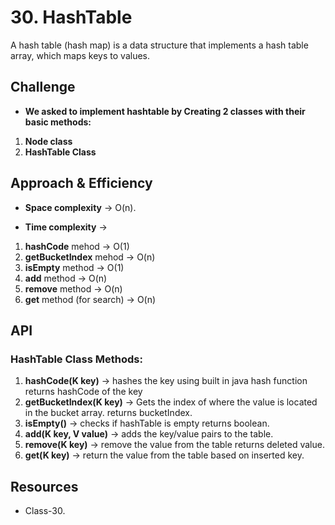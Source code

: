 # 30. HashTable
A hash table (hash map) is a data structure that implements a hash table array, which maps keys to values. 

## Challenge
- **We asked to implement hashtable by Creating 2 classes with their basic methods:**
1. **Node class**
2. **HashTable Class**


## Approach & Efficiency
- **Space complexity** -> O(n).

- **Time complexity** ->
1. **hashCode** mehod -> O(1)
2. **getBucketIndex** mehod -> O(n)
3. **isEmpty** method -> O(1)
4. **add** method -> O(n)
5. **remove** method -> O(n)
6. **get** method (for search) -> O(n)

## API
### HashTable Class Methods:
1.  **hashCode(K key)** ->  hashes the key using built in java hash function
returns hashCode of the key
2.  **getBucketIndex(K key)** -> Gets the index of where the value is located in the bucket array.
returns bucketIndex.
3. **isEmpty()** -> checks if hashTable is empty
returns boolean.
4. **add(K key, V value)** -> adds the key/value pairs to the table.
5. **remove(K key)** -> remove the value from the table
returns deleted value.
6. **get(K key)** -> return the value from the table based on inserted key.


## Resources

- Class-30.
